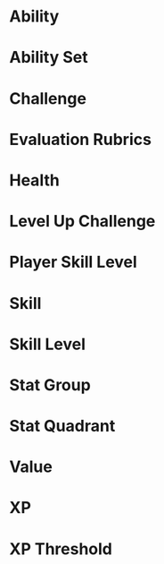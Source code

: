 # Ability

# Ability Set

# Challenge

# Evaluation Rubrics

# Health

# Level Up Challenge

# Player Skill Level

# Skill

# Skill Level

# Stat Group

# Stat Quadrant

# Value

# XP

# XP Threshold
